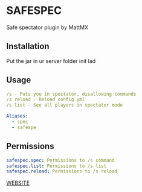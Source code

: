 # SAFESPEC
Safe spectator plugin by MattMX

## Installation

Put the jar in ur server folder init lad

## Usage

```yaml
/s - Puts you in spectator, disallowing commands
/s reload - Reload config.yml
/s list - See all players in spectator mode

Aliases:
  - spec
  - safespe
```

## Permissions
```yaml
safespec.spec: Permissions to /s command
safespec.list: Permissions to /s list
safespec.reload: Permissions to /s reload
```
[WEBSITE](https://www.mattmx.com/)
